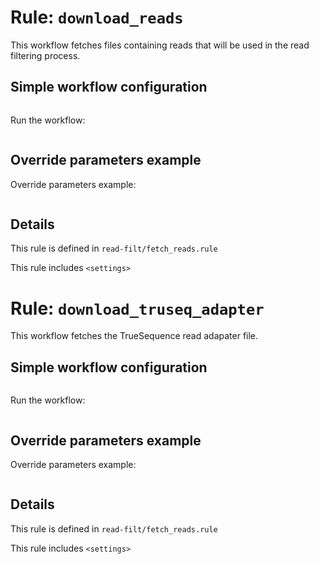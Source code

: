 # Rule: `download_reads`

This workflow fetches files containing reads
that will be used in the read filtering process.

## Simple workflow configuration

```
```

Run the workflow:

```
```

## Override parameters example

Override parameters example:

```
```

## Details

This rule is defined in `read-filt/fetch_reads.rule`

This rule includes `<settings>`




# Rule: `download_truseq_adapter`

This workflow fetches the TrueSequence read adapater file.

## Simple workflow configuration

```
```

Run the workflow:

```
```

## Override parameters example

Override parameters example:

```
```

## Details

This rule is defined in `read-filt/fetch_reads.rule`

This rule includes `<settings>`


